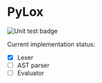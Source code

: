 # PyLox 

![Unit test badge](https://github.com/hungngocphat01/py3lox/actions/workflows/tests.yml/badge.svg)

Current implementation status:
- [x] Lexer 
- [ ] AST parser 
- [ ] Evaluator